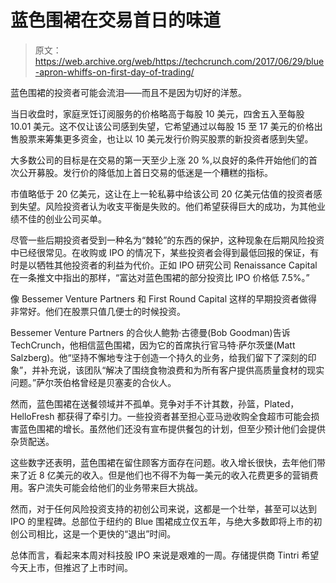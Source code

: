 # 蓝色围裙在交易首日的味道 

> 原文：<https://web.archive.org/web/https://techcrunch.com/2017/06/29/blue-apron-whiffs-on-first-day-of-trading/>

蓝色围裙的投资者可能会流泪——而且不是因为切好的洋葱。

当日收盘时，家庭烹饪订阅服务的价格略高于每股 10 美元，四舍五入至每股 10.01 美元。这不仅让该公司感到失望，它希望通过以每股 15 至 17 美元的价格出售股票来筹集更多资金，也让以 10 美元发行价购买股票的新投资者感到失望。

大多数公司的目标是在交易的第一天至少上涨 20 %,以良好的条件开始他们的首次公开募股。发行价的降低加上首日交易的低迷是一个糟糕的指标。

市值略低于 20 亿美元，这让在上一轮私募中给该公司 20 亿美元估值的投资者感到失望。风险投资者认为收支平衡是失败的。他们希望获得巨大的成功，为其他业绩不佳的创业公司买单。

尽管一些后期投资者受到一种名为“棘轮”的东西的保护，这种现象在后期风险投资中已经很常见。在收购或 IPO 的情况下，某些投资者会得到最低回报的保证，有时是以牺牲其他投资者的利益为代价。正如 IPO 研究公司 Renaissance Capital 在一条推文中指出的那样，“富达对蓝色围裙的部分投资比 IPO 价格低 7.5%。”

像 Bessemer Venture Partners 和 First Round Capital 这样的早期投资者做得非常好。他们在股票只值几便士的时候投资。

Bessemer Venture Partners 的合伙人鲍勃·古德曼(Bob Goodman)告诉 TechCrunch，他相信蓝色围裙，因为它的首席执行官马特·萨尔茨堡(Matt Salzberg)。他“坚持不懈地专注于创造一个持久的业务，给我们留下了深刻的印象”，并补充说，该团队“解决了围绕食物浪费和为所有客户提供高质量食材的现实问题。”萨尔茨伯格曾经是贝塞麦的合伙人。

然而，蓝色围裙在送餐领域并不孤单。竞争对手不计其数，孙篮，Plated，HelloFresh 都获得了牵引力。一些投资者甚至担心亚马逊收购全食超市可能会损害蓝色围裙的增长。虽然他们还没有宣布提供餐包的计划，但至少预计他们会提供杂货配送。

这些数字还表明，蓝色围裙在留住顾客方面存在问题。收入增长很快，去年他们带来了近 8 亿美元的收入。但是他们也不得不为每一美元的收入花费更多的营销费用。客户流失可能会给他们的业务带来巨大挑战。

然而，对于任何风险投资支持的初创公司来说，这都是一个壮举，甚至可以达到 IPO 的里程碑。总部位于纽约的 Blue 围裙成立仅五年，与绝大多数即将上市的初创公司相比，这是一个更快的“退出”时间。

总体而言，看起来本周对科技股 IPO 来说是艰难的一周。存储提供商 Tintri 希望今天上市，但推迟了上市时间。